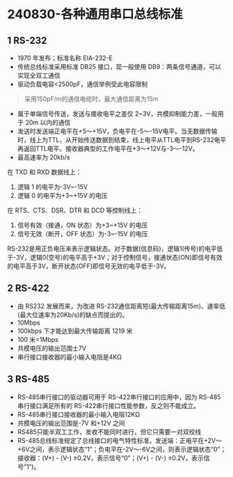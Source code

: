 
# 240830-各种通用串口总线标准

## 1 RS-232

- 1970 年发布；标准名称 EIA-232-E
- 传统总线标准采用标准 DB25 接口，现一般使用 DB9：两条信号通道，可以实现全双工通信
- 驱动负载电容<2500pF，通信举例受此电容限制
>采用150pF/m的通信电缆时，最大通信距离为15m
- 属于单端信号传送，发送与接收电平之差仅 2~3V，共模抑制能力差，一般用于 20m 以内的通信
- 发送时发送端正电平在+5～+15V，负电平在-5～-15V电平。当无数据传输时，线上为TTL，从开始传送数据到结束，线上电平从TTL电平到RS-232电平再返回TTL电平。接收器典型的工作电平在+3～+12V与-3～-12V。
- 最高速率为 20kb/s

在 TXD 和 RXD 数据线上：

1. 逻辑 1 的电平为-3V~-15V
2. 逻辑 0 的电平为+3~+15V 的电压

在 RTS、CTS、DSR、DTR 和 DCD 等控制线上：

1. 信号有效（接通，ON 状态）为+3~+15V 的电压
2. 信号无效（断开，OFF 状态）为-3~-15V 的电压

RS-232是用正负电压来表示逻辑状态。对于数据(信息码)，逻辑1(传号)的电平低于-3V，逻辑0(空号)的电平高于+3V；对于控制信号，接通状态(ON)即信号有效的电平高于3V，断开状态(OFF)即信号无效的电平低于-3V。

## 2 RS-422

- 由 RS232 发展而来，为改进 RS-232通信距离短(最大传输距离15m)、速率低(最大位速率为20Kb/s)的缺点而提出的。
- 10Mbps
- 100kbps 下才能达到最大传输距离 1219 米
- 100 米=1Mbps
- 共模电压的输出范围士7V
- 串行接口接收器的最小输入电阻是4KΩ

## 3 RS-485
- RS-485串行接口的驱动器可用于 RS-422串行接口的应用中，因为 RS-485串行接口满足所有的 RS-422串行接口性能参数，反之则不能成立。
- RS-485串行接口接收器的最小输入电阻12KΩ
- 共模电压的输出范围是-7V 和+12V 之间
- RS485只能半双工工作，发收不能同时进行，但它只需要一对双绞线
- RS-485总线标准规定了总线接口的电气特性标准，发送端：正电平在+2V～+6V之间，表示逻辑状态“1”；负电平在-2V～-6V之间，则表示逻辑状态“0”；接收器：(V+) - (V-) ≥0.2V，表示信号“0”；(V+) - (V-) ≤0.2V，表示信号“1”)。